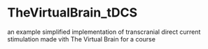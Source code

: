 # TheVirtualBrain_tDCS

an example simplified implementation of transcranial direct current stimulation made vith The Virtual Brain for a course
